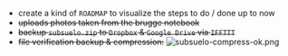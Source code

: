* create a kind of `ROADMAP` to visualize the steps to do / done up to now
* ~~uploads photos taken from the brugge notebook~~
* ~~backup `subsuelo.zip` to `Dropbox` & `Google Drive` via `IFFTTT`~~
* ~~file verification backup & compression:~~
	![subsuelo-compress-ok.png](https://bitbucket.org/repo/AjyxMg/images/3929066438-subsuelo-compress-ok.png)